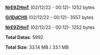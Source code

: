 [**NrE9ZHmT**](/data/NrE9ZHmT.txt) (02/12/22 - 00:12)- 1252 bytes

[**Gi1DdCHS**](/data/Gi1DdCHS.txt) (02/12/22 - 00:12)- 3557 bytes

[**NrE9ZHmT**](/data/NrE9ZHmT.txt) (02/12/22 - 00:12)- 1252 bytes

**Total Datas**: 5992

**Total Size**: 33.14 MB / 33.1 MB